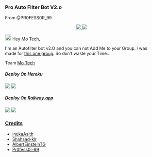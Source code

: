 ### Pro Auto Filter Bot V2.o

From @PR0FESS0R_99

  </a>
</p>
<p align="center">
  <a href="https://github.com/PR0FESS0R-99/Pro-Auto-Filter-Bot-V2.O/stargazers">
    <img src="https://img.shields.io/github/stars/PR0FESS0R-99/Pro-Auto-Filter-Bot-V2.O?style=social">

  </a>
  
  <a href="https://github.com/PR0FESS0R-99/Pro-Auto-Filter-Bot-V2.O/fork">
    <img src="https://img.shields.io/github/forks/PR0FESS0R-99/Pro-Auto-Filter-Bot-V2.O?label=Fork&style=social">

  </a>  
</p>

<img src="https://github.com/Mo-Tech-MRK-YT/Mo-Tech-MRK-YT/blob/main/gifs/Hi.gif" width="20px"> Hey [Mo Tech](https://Telegram.dog/Mo_Tech_Group),

I'm an Autofilter bot v2.O and you can not Add Me to your Group. I was made for <a href="t.me/{}">this one group</a>. So don't waste your Time...

Team [Mo Tech](https://Telegram.dog/Mo_Tech_YT)


##### Deploy On Heroku 
<a href="https://youtu.be/OTqZmADyOjU"><img src="https://img.shields.io/badge/How%20To%20Deploy-blue.svg?logo=Youtube"></a>
<a href="https://youtu.be/OTqZmADyOjU"><img src="https://img.shields.io/youtube/views/OTqZmADyOjU?style=social">

##### Deploy On Railway.app
<a href="https://youtu.be/zDcckqRBIlM"><img src="https://img.shields.io/badge/How%20To%20Deploy-blue.svg?logo=Youtube"></a>
<a href="https://youtu.be/zDcckqRBIlM"><img src="https://img.shields.io/youtube/views/zDcckqRBIlM?style=social">

### Credits

* [InukaAsith](https://github.com/InukaAsith)
* [Shahsad-klr](https://github.com/shahsad-klr)
* [AlbertEinsteinTG](https://github.com/AlbertEinsteinTG)
* [Pr0fess0r-99](https://github.com/PR0FESS0R-99/Pro-Auto-Filter-Bot-V2.O)
